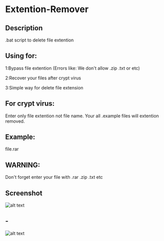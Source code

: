 # Extention-Remover

## Description
.bat script to delete file extention

## Using for:
1:Bypass file extention (Errors like: We don't allow .zip .txt or etc)

2:Recover your files after crypt virus

3:Simple way for delete file extension
## For crypt virus:
Enter only file extention not file name. Your all .example files will extention removed.
## Example:
file.rar

## WARNING: 
Don't forget enter your file with .rar .zip .txt etc

## Screenshot
![alt text](https://i.hizliresim.com/wCUteJ.png)
## -
![alt text](https://i.hizliresim.com/jY9sJs.png)
